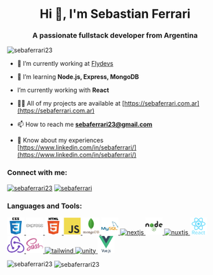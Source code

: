 <h1 align="center">Hi 👋, I'm Sebastian Ferrari</h1>
<h3 align="center">A passionate fullstack developer from Argentina</h3>

<p align="left"> <img src="https://komarev.com/ghpvc/?username=sebaferrari23&label=Profile%20views&color=0e75b6&style=flat" alt="sebaferrari23" /> </p>

- 🔭 I’m currently working at [Flydevs](https://www.flydevs.com/)

- 🌱 I’m learning **Node.js, Express, MongoDB**

- I’m currently working with **React**

- 👨‍💻 All of my projects are available at [https://sebaferrari.com.ar](https://sebaferrari.com.ar)

- 📫 How to reach me **sebaferrari23@gmail.com**

- 📄 Know about my experiences [https://www.linkedin.com/in/sebaferrari/](https://www.linkedin.com/in/sebaferrari/)

<h3 align="left">Connect with me:</h3>
<p align="left">
<a href="https://twitter.com/sebaferrari23" target="blank"><img align="center" src="https://cdn.jsdelivr.net/npm/simple-icons@3.0.1/icons/twitter.svg" alt="sebaferrari23" height="30" width="40" /></a>
<a href="https://linkedin.com/in/sebaferrari" target="blank"><img align="center" src="https://cdn.jsdelivr.net/npm/simple-icons@3.0.1/icons/linkedin.svg" alt="sebaferrari" height="30" width="40" /></a>
</p>

<h3 align="left">Languages and Tools:</h3>
<p align="left"> <a href="https://www.w3schools.com/css/" target="_blank"> <img src="https://raw.githubusercontent.com/devicons/devicon/master/icons/css3/css3-original-wordmark.svg" alt="css3" width="40" height="40"/> </a> <a href="https://expressjs.com" target="_blank"> <img src="https://raw.githubusercontent.com/devicons/devicon/master/icons/express/express-original-wordmark.svg" alt="express" width="40" height="40"/> </a> <a href="https://www.w3.org/html/" target="_blank"> <img src="https://raw.githubusercontent.com/devicons/devicon/master/icons/html5/html5-original-wordmark.svg" alt="html5" width="40" height="40"/> </a> <a href="https://developer.mozilla.org/en-US/docs/Web/JavaScript" target="_blank"> <img src="https://raw.githubusercontent.com/devicons/devicon/master/icons/javascript/javascript-original.svg" alt="javascript" width="40" height="40"/> </a> <a href="https://www.mongodb.com/" target="_blank"> <img src="https://raw.githubusercontent.com/devicons/devicon/master/icons/mongodb/mongodb-original-wordmark.svg" alt="mongodb" width="40" height="40"/> </a> <a href="https://www.mysql.com/" target="_blank"> <img src="https://raw.githubusercontent.com/devicons/devicon/master/icons/mysql/mysql-original-wordmark.svg" alt="mysql" width="40" height="40"/> </a> <a href="https://nextjs.org/" target="_blank"> <img src="https://cdn.worldvectorlogo.com/logos/nextjs-3.svg" alt="nextjs" width="40" height="40"/> </a> <a href="https://nodejs.org" target="_blank"> <img src="https://raw.githubusercontent.com/devicons/devicon/master/icons/nodejs/nodejs-original-wordmark.svg" alt="nodejs" width="40" height="40"/> </a> <a href="https://nuxtjs.org/" target="_blank"> <img src="https://www.vectorlogo.zone/logos/nuxtjs/nuxtjs-icon.svg" alt="nuxtjs" width="40" height="40"/> </a> <a href="https://reactjs.org/" target="_blank"> <img src="https://raw.githubusercontent.com/devicons/devicon/master/icons/react/react-original-wordmark.svg" alt="react" width="40" height="40"/> </a> <a href="https://redux.js.org" target="_blank"> <img src="https://raw.githubusercontent.com/devicons/devicon/master/icons/redux/redux-original.svg" alt="redux" width="40" height="40"/> </a> <a href="https://sass-lang.com" target="_blank"> <img src="https://raw.githubusercontent.com/devicons/devicon/master/icons/sass/sass-original.svg" alt="sass" width="40" height="40"/> </a> <a href="https://tailwindcss.com/" target="_blank"> <img src="https://www.vectorlogo.zone/logos/tailwindcss/tailwindcss-icon.svg" alt="tailwind" width="40" height="40"/> </a> <a href="https://unity.com/" target="_blank"> <img src="https://www.vectorlogo.zone/logos/unity3d/unity3d-icon.svg" alt="unity" width="40" height="40"/> </a> <a href="https://vuejs.org/" target="_blank"> <img src="https://raw.githubusercontent.com/devicons/devicon/master/icons/vuejs/vuejs-original-wordmark.svg" alt="vuejs" width="40" height="40"/> </a> </p>

<p><img align="left" src="https://github-readme-stats.vercel.app/api/top-langs?username=sebaferrari23&show_icons=true&locale=en&layout=compact" alt="sebaferrari23" /></p>

<p>&nbsp;<img align="center" src="https://github-readme-stats.vercel.app/api?username=sebaferrari23&show_icons=true&locale=en" alt="sebaferrari23" /></p>
